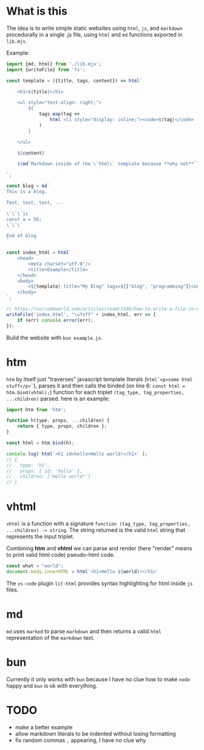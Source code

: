 # What is this

The idea is to write simple static websites using `html`, `js`, and `markdown` procedurally in a single .js file, using `html` and `md` functions exported in `lib.mjs`.

Example:

```js
import {md, html} from './lib.mjs';
import {writeFile} from 'fs';

const template = ({title, tags, content}) => html`

    <h1>${title}</h1>

    <ul style="text-align: right;">
        ${
            tags.map(tag => 
                html`<li style="display: inline;"><code>${tag}</code> - </li>`
            )
        }

    </ul>

    ${content}

    ${md`Markdown inside of the \`html\` template because **why not**`}

`;

const blog = md`
This is a blog.

Text, text, text, ...

\`\`\`js
const a = 56;
\`\`\`

End of blog
`

const index_html = html`
    <head>
        <meta charset="utf-8"/>
        <title>Example</title>
    </head>
    <body>
        <${template} title="My Blog" tags=${["blog", "programming"]}content=${blog} />
    </body>
`;

// https://ourcodeworld.com/articles/read/1186/how-to-write-a-file-in-node-js-using-the-utf-8-encoding-with-bom
writeFile('index.html', "\ufeff" + index_html, err => {
    if (err) console.error(err);
});
```

Build the website with `bun example.js`.

# htm

`htm` by itself just "traverses" javascript template literals (`` html`<p>some html stuff</p>` ``), parses it and then calls the binded (on line 6: `const html = htm.bind(vhtml);`) function for each triplet `(tag_type, tag_properties, ...children)` parsed. here is an example:

```js
import htm from 'htm';

function h(type, props, ...children) {
    return { type, props, children };
}

const html = htm.bind(h);

console.log( html`<h1 id=hello>Hello world!</h1>` );
// {
//   type: 'h1',
//   props: { id: 'hello' },
//   children: ['Hello world!']
// }
```

# vhtml

`vhtml` is a function with a signature `function (tag_type, tag_properties, ...children) -> string`. The string returned is the valid `html` string that represents the input triplet.

Combining **htm** and **vhtml** we can parse and render (here "render" means to print valid html code) pseudo-html code.

```js
const what = "world";
document.body.innerHTML = html`<h1>Hello ${world}!</h1>`
```

The `vs-code` plugin `lit-html` provides syntax highlighting for html inside `js` files.

# md

`md` uses `marked` to parse `markdown` and then returns a valid `html` representation of the `markdown` text.

# bun

Currently it only works with `bun` because I have no clue how to make `node` happy and `bun` is ok with everything.

# TODO

* make a better example
* allow markdown literals to be indented without losing formatting
* fix random commas `,` appearing, I have no clue why
